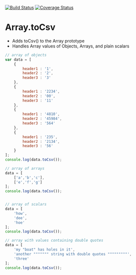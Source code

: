 [![Build Status](https://travis-ci.org/justin-robinson/Array.toCsv.svg?branch=master)](https://travis-ci.org/justin-robinson/Array.toCsv.svg?branch=master)
[![Coverage Status](https://coveralls.io/repos/github/justin-robinson/Array.toCsv/badge.svg?branch=master)](https://coveralls.io/github/justin-robinson/Array.toCsv?branch=master)
# Array.toCsv

* Adds toCsv() to the Array prototype
* Handles Array values of Objects, Arrays, and plain scalars


```javascript
// array of objects
var data = [
    {
        header1 : '1',
        header2 : '2',
        header3 : '3'
    },
    {
        header1 : '2234',
        header2 : '00',
        header3 : '11'
    },
    {
        header1 : '4810',
        header2 : '45984',
        header3 : '564'
    },
    {
        header1 : '235',
        header2 : '2134',
        header3 : '56'
    }
];
console.log(data.toCsv());

// array of arrays
data = [
    ['a','b','c'],
    ['e','f','g']
];
console.log(data.toCsv());


// array of scalars
data = [
    'how',
    'dee',
    'hoe'
];
console.log(data.toCsv());

// array with values containing double quotes
data = [
    'my "boat" has holes in it',
    'another """"""" string with double quotes """""""""',
    'three'
];
console.log(data.toCsv());
```
